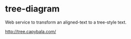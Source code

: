 # tree-diagram

Web service to transform an aligned-text to a tree-style text.

http://tree.capybala.com/

